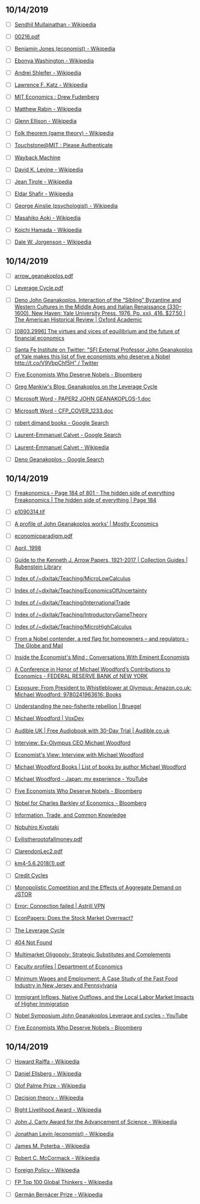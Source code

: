 
## 10/14/2019

- [ ] [Sendhil Mullainathan - Wikipedia](https://en.wikipedia.org/wiki/Sendhil_Mullainathan)

- [ ] [00216.pdf](http://s3.amazonaws.com/fieldexperiments-papers2/papers/00216.pdf)

- [ ] [Benjamin Jones (economist) - Wikipedia](https://en.wikipedia.org/wiki/Benjamin_Jones_(economist))

- [ ] [Ebonya Washington - Wikipedia](https://en.wikipedia.org/wiki/Ebonya_Washington)

- [ ] [Andrei Shleifer - Wikipedia](https://en.wikipedia.org/wiki/Andrei_Shleifer)

- [ ] [Lawrence F. Katz - Wikipedia](https://en.wikipedia.org/wiki/Lawrence_F._Katz)

- [ ] [MIT Economics : Drew Fudenberg](http://economics.mit.edu/faculty/drewf/teaching)

- [ ] [Matthew Rabin - Wikipedia](https://en.wikipedia.org/wiki/Matthew_Rabin)

- [ ] [Glenn Ellison - Wikipedia](https://en.wikipedia.org/wiki/Glenn_Ellison)

- [ ] [Folk theorem (game theory) - Wikipedia](https://en.wikipedia.org/wiki/Folk_theorem_(game_theory))

- [ ] [Touchstone@MIT : Please Authenticate](https://idp.mit.edu/idp/Authn/MIT?conversation=e1s1)

- [ ] [Wayback Machine](https://web.archive.org/web/20110420013527/http://www-mitpress.mit.edu/book-home.tcl?isbn=0262061945)

- [ ] [David K. Levine - Wikipedia](https://en.wikipedia.org/wiki/David_K._Levine)

- [ ] [Jean Tirole - Wikipedia](https://en.wikipedia.org/wiki/Jean_Tirole)

- [ ] [Eldar Shafir - Wikipedia](https://en.wikipedia.org/wiki/Eldar_Shafir)

- [ ] [George Ainslie (psychologist) - Wikipedia](https://en.wikipedia.org/wiki/George_Ainslie_(psychologist))

- [ ] [Masahiko Aoki - Wikipedia](https://en.wikipedia.org/wiki/Masahiko_Aoki)

- [ ] [Koichi Hamada - Wikipedia](https://en.wikipedia.org/wiki/Koichi_Hamada)

- [ ] [Dale W. Jorgenson - Wikipedia](https://en.wikipedia.org/wiki/Dale_W._Jorgenson)


## 10/14/2019

- [ ] [arrow_geanakoplos.pdf](https://www.econometricsociety.org/sites/default/files/inmemoriam/arrow_geanakoplos.pdf)

- [ ] [Leverage Cycle.pdf](http://www.econ2.jhu.edu/courses/336/Leverage%20Cycle.pdf)

- [ ] [Deno John Geanakoplos. Interaction of the “Sibling” Byzantine and Western Cultures in the Middle Ages and Italian Renaissance (330–1600). New Haven: Yale University Press. 1976. Pp. xxii, 416. $27.50 | The American Historical Review | Oxford Academic](https://academic.oup.com/ahr/article-abstract/82/3/616/80562?redirectedFrom=fulltext)

- [ ] [[0803.2996] The virtues and vices of equilibrium and the future of financial economics](https://arxiv.org/abs/0803.2996)

- [ ] [Santa Fe Institute on Twitter: "SFI External Professor John Geanakoplos of Yale makes this list of five economists who deserve a Nobel http://t.co/V9VbpChf5H" / Twitter](https://twitter.com/sfiscience/status/542696611319922688)

- [ ] [Five Economists Who Deserve Nobels - Bloomberg](https://www.bloomberg.com/opinion/articles/2014-12-09/five-economists-who-deserve-nobels)

- [ ] [Greg Mankiw's Blog: Geanakoplos on the Leverage Cycle](http://gregmankiw.blogspot.com/2012/05/geanakoplos-on-leverage-cycle.html)

- [ ] [Microsoft Word - PAPER2 JOHN GEANAKOPLOS-1.doc](https://economics.mit.edu/files/3636)

- [ ] [Microsoft Word - CFP_COVER_1233.doc](https://cae.economics.cornell.edu/conferences/John%20Geanakoplos.pap.pdf)

- [ ] [robert dimand books - Google Search](https://www.google.com/search?newwindow=1&sa=X&sxsrf=ACYBGNRTcg9lRqDWGrikm7nl5VS8lUOoMQ:1571055013213&q=robert+dimand+books&stick=H4sIAAAAAAAAAONgFuLSz9U3MK20zDIyVUJia0llJ1vpJ-XnZ-snlpZk5BdZgdjFCvl5OZWLWIWL8pNSi0oUUjJzE_NSFMBSO1gZAcxgH_hPAAAA&ved=2ahUKEwiEsvD_25vlAhXFRxUIHVyZA5IQzTooATByegQIYhAX)

- [ ] [Laurent-Emmanuel Calvet - Google Search](https://www.google.com/search?newwindow=1&sxsrf=ACYBGNT7TzG4oU4pRqBKBw3ni81Z7df_KQ:1571054956579&q=Laurent-Emmanuel+Calvet&stick=H4sIAAAAAAAAAONgFuLSz9U3SM-ussjLUOIGsQ2NynKNMyy0-AJSi4rz84IzU1LLEyuLF7GK-ySWFqXmlei65uYm5pWm5ig4J-aUpZbsYGUEAHpWJjlIAAAA&sa=X&ved=2ahUKEwjR2e_k25vlAhWQVxUIHeL4CVcQxA0wdHoECFcQCA)

- [ ] [Laurent-Emmanuel Calvet - Wikipedia](https://en.wikipedia.org/wiki/Laurent-Emmanuel_Calvet)

- [ ] [Deno Geanakoplos - Google Search](https://www.google.com/search?newwindow=1&sxsrf=ACYBGNT7TzG4oU4pRqBKBw3ni81Z7df_KQ:1571054956579&q=Deno+Geanakoplos&stick=H4sIAAAAAAAAAONgecSYxS3w8sc9YanESWtOXmOM5uIKzsgvd80rySypFNLgYoOy5Lj4pLj0c_UNTCuMC0wMNBikeLiQ-ErKRvy7Lk07x8Yp-DVYtEbwqL_Do9Wdq1iZDBia9q04xMbCwSjAwLOIVcAlNS9fwT01MS8xO78gJ78YAHDFAE2CAAAA&sa=X&ved=2ahUKEwjR2e_k25vlAhWQVxUIHeL4CVcQ6RMwdnoECFoQBA)



## 10/14/2019

- [ ] [Freakonomics - Page 184 of 801 - The hidden side of everything Freakonomics | The hidden side of everything | Page 184](http://freakonomics.com/page/184/?powerpress_pinw=70793-podcast)

- [ ] [p1090314.tif](http://www.econ.nyu.edu/user/violante/NYUTeaching/MTA/Spring14/Readings/Geanakoplos.pdf)

- [ ] [A profile of John Geanakoplos works’ | Mostly Economics](https://mostlyeconomics.wordpress.com/2009/11/04/a-profile-of-john-geanakoplos-works/)

- [ ] [economicparadigm.pdf](https://nmssanctuaries.blob.core.windows.net/sanctuaries-prod/media/archive/science/socioeconomic/floridakeys/pdfs/economicparadigm.pdf)

- [ ] [April, 1998](https://economics.mit.edu/files/7728)

- [ ] [Guide to the Kenneth J. Arrow Papers, 1921-2017 | Collection Guides | Rubenstein Library](https://library.duke.edu/rubenstein/findingaids/arrow/)

- [ ] [Index of /~dixitak/Teaching/MicroLowCalculus](https://www.princeton.edu/~dixitak/Teaching/MicroLowCalculus/)

- [ ] [Index of /~dixitak/Teaching/EconomicsOfUncertainty](https://www.princeton.edu/~dixitak/Teaching/EconomicsOfUncertainty/)

- [ ] [Index of /~dixitak/Teaching/InternationalTrade](https://www.princeton.edu/~dixitak/Teaching/InternationalTrade/)

- [ ] [Index of /~dixitak/Teaching/IntroductoryGameTheory](https://www.princeton.edu/~dixitak/Teaching/IntroductoryGameTheory/)

- [ ] [Index of /~dixitak/Teaching/MicroHighCalculus](https://www.princeton.edu/~dixitak/Teaching/MicroHighCalculus/)

- [ ] [From a Nobel contender, a red flag for homeowners – and regulators - The Globe and Mail](https://www.theglobeandmail.com/report-on-business/economy/economic-insight/why-canadian-homeowners-should-take-heed-of-the-leverage-cycle-theory/article32314870/)

- [ ] [Inside the Economist's Mind : Conversations With Eminent Economists](http://www.library.fa.ru/files/Samuelson-Barnett.pdf)

- [ ] [A Conference in Honor of Michael Woodford’s Contributions to Economics - FEDERAL RESERVE BANK of NEW YORK](https://www.newyorkfed.org/research/conference/2016/honormichaelwoodford)

- [ ] [Exposure: From President to Whistleblower at Olympus: Amazon.co.uk: Michael Woodford: 9780241963616: Books](https://www.amazon.co.uk/Exposure-President-Whistleblower-at-Olympus/dp/0241963613)

- [ ] [Understanding the neo-fisherite rebellion | Bruegel](https://bruegel.org/2015/07/blogs-review-understanding-the-neo-fisherite-rebellion/)

- [ ] [Michael Woodford | VoxDev](https://voxdev.org/users/michaelwoodford0)

- [ ] [Audible UK | Free Audiobook with 30-Day Trial | Audible.co.uk](https://www.audible.co.uk/?ref=Adbl_ip_rdr_from_US&source_code=AUK30DFT1BkWS0826159058&ipRedirectFrom=US&ipRedirectOriginalURL=author%2FMichael-Woodford%2FB00C7CM86I)

- [ ] [Interview: Ex-Olympus CEO Michael Woodford](https://www.wsj.com/video/interview-ex-olympus-ceo-michael-woodford/72EF08EE-6A85-48EF-8A7C-3BB4F4CFB5FC.html)

- [ ] [Economist's View: Interview with Michael Woodford](https://economistsview.typepad.com/economistsview/2014/09/interview-with-michael-woodford.html)

- [ ] [Michael Woodford Books | List of books by author Michael Woodford](https://www.thriftbooks.com/a/michael-woodford/416290/)

- [ ] [Michael Woodford - Japan: my experience - YouTube](https://www.youtube.com/watch?v=2vIqBqqZRgA)

- [ ] [Five Economists Who Deserve Nobels - Bloomberg](https://www.bloomberg.com/opinion/articles/2014-12-09/five-economists-who-deserve-nobels)

- [ ] [Nobel for Charles Barkley of Economics - Bloomberg](https://www.bloomberg.com/opinion/articles/2014-10-13/nobel-for-charles-barkley-of-economics)

- [ ] [Information, Trade, and Common Knowledge](https://ideas.repec.org/p/nwu/cmsems/377r.html)

- [ ] [Nobuhiro Kiyotaki](https://www.princeton.edu/~kiyotaki/)

- [ ] [Evilistherootofallmoney.pdf](https://www.princeton.edu/~kiyotaki/papers/Evilistherootofallmoney.pdf)

- [ ] [ClarendonLec2.pdf](https://www.princeton.edu/~kiyotaki/papers/ClarendonLec2.pdf)

- [ ] [km4-5.6.2018(1).pdf](https://www.princeton.edu/~kiyotaki/papers/km4-5.6.2018(1).pdf)

- [ ] [Credit Cycles](https://ideas.repec.org/a/ucp/jpolec/v105y1997i2p211-48.html)

- [ ] [Monopolistic Competition and the Effects of Aggregate Demand on JSTOR](https://www.jstor.org/stable/1814537?seq=1#page_scan_tab_contents)

- [ ] [Error: Connection failed | Astrill VPN](http://wakame.econ.hit-u.ac.jp/~makoto/PDF/kiyotaki_wright_AER.pdf)

- [ ] [EconPapers: Does the Stock Market Overreact?](https://econpapers.repec.org/article/blajfinan/v_3a40_3ay_3a1985_3ai_3a3_3ap_3a793-805.htm)

- [ ] [The Leverage Cycle](https://ideas.repec.org/p/cwl/cwldpp/1715.html)

- [ ] [404 Not Found](http://www.polemarchakis.org/a28-cso.pdf)

- [ ] [Multimarket Oligopoly: Strategic Substitutes and Complements](https://ideas.repec.org/a/ucp/jpolec/v93y1985i3p488-511.html)

- [ ] [Faculty profiles | Department of Economics](https://www.econ.berkeley.edu/faculty/808)

- [ ] [Minimum Wages and Employment: A Case Study of the Fast Food Industry in New Jersey and Pennsylvania](https://ideas.repec.org/p/nbr/nberwo/4509.html)

- [ ] [Immigrant Inflows, Native Outflows, and the Local Labor Market Impacts of Higher Immigration](https://ideas.repec.org/p/nbr/nberwo/5927.html)

- [ ] [Nobel Symposium John Geanakoplos Leverage and cycles - YouTube](https://www.youtube.com/watch?v=vrn7HOBzM7Y)

- [ ] [Five Economists Who Deserve Nobels - Bloomberg](https://cpb-us-w2.wpmucdn.com/campuspress.yale.edu/dist/4/1744/files/2017/05/%E2%80%9CFive-Economists-Who-Deserve-Nobels%E2%80%9D-Noah-Smith-Bloomberg-News-December-9-2014.-1mbfc4j.pdf)



## 10/14/2019

- [ ] [Howard Raiffa - Wikipedia](https://en.wikipedia.org/wiki/Howard_Raiffa)

- [ ] [Daniel Ellsberg - Wikipedia](https://en.wikipedia.org/wiki/Daniel_Ellsberg)

- [ ] [Olof Palme Prize - Wikipedia](https://en.wikipedia.org/wiki/Olof_Palme_Prize)

- [ ] [Decision theory - Wikipedia](https://en.wikipedia.org/wiki/Decision_theory)

- [ ] [Right Livelihood Award - Wikipedia](https://en.wikipedia.org/wiki/Right_Livelihood_Award)

- [ ] [John J. Carty Award for the Advancement of Science - Wikipedia](https://en.wikipedia.org/wiki/John_J._Carty_Award_for_the_Advancement_of_Science)

- [ ] [Jonathan Levin (economist) - Wikipedia](https://en.wikipedia.org/wiki/Jonathan_Levin_(economist))

- [ ] [James M. Poterba - Wikipedia](https://en.wikipedia.org/wiki/James_M._Poterba)

- [ ] [Robert C. McCormack - Wikipedia](https://en.wikipedia.org/wiki/Robert_C._McCormack)

- [ ] [Foreign Policy - Wikipedia](https://en.wikipedia.org/wiki/Foreign_Policy)

- [ ] [FP Top 100 Global Thinkers - Wikipedia](https://en.wikipedia.org/wiki/FP_Top_100_Global_Thinkers)

- [ ] [Germán Bernácer Prize - Wikipedia](https://en.wikipedia.org/wiki/Germ%C3%A1n_Bern%C3%A1cer_Prize)
